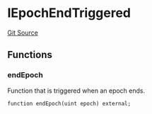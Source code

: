 # IEpochEndTriggered
[Git Source](https://github.com/FloorDAO/floor-v2/blob/fd4de86a192de96d73fe2e56a84ec542b57b1c69/src/interfaces/utils/EpochEndTriggered.sol)


## Functions
### endEpoch

Function that is triggered when an epoch ends.


```solidity
function endEpoch(uint epoch) external;
```

